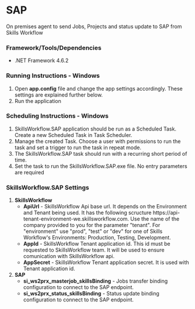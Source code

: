 # SAP

On premises agent to send Jobs, Projects and status update to SAP from Skills Workflow

<h3>Framework/Tools/Dependencies</h3>
<ul>
<li>.NET Framework 4.6.2</li>
</ul>

<h3>Running Instructions - Windows</h3>
<ol>
<li>Open <strong>app.config</strong> file and change the app settings accordingly. These settings are explained further below.</li>
<li>Run the application</li>
</ol>

<h3>Scheduling Instructions - Windows</h3>
<ol>
<li>SkillsWorkflow.SAP application should be run as a Scheduled Task. Create a new Scheduled Task in Task Scheduler.</li>
<li>Manage the created Task. Choose a user with permissions to run the task and set a trigger to run the task in repeat mode.</li>
<li>The SkillsWorkflow.SAP task should run with a recurring short period of time.</li>
<li>Set the task to run the SkillsWorkflow.SAP.exe file. No entry parameters are required</li>
</ol>

<h3>SkillsWorkflow.SAP Settings</h3>
<ol>
<li><strong>SkillsWorkflow</strong>
<ul>
<li><strong>ApiUrl</strong> - SkillsWorkflow Api base url. It depends on the Environment and Tenant being used. It has the following scructure https://api-tenant-environment-we.skillsworkflow.com. Use the name of the company provided to you for the parameter "tenant". For "environment" use "prod", "test" or "dev" for one of Skills Workflow's Environments: Production, Testing, Development.</li>
<li><strong>AppId</strong> - SkillsWorkflow Tenant application id. This id must be requested to SkillsWorkflow team. It will be used to ensure comunication with SkillsWorkflow api.</li>
<li><strong>AppSecret</strong> - SkillsWorkflow Tenant application secret. It is used with Tenant application id.</li>
</ul>
</li>
<li><strong>SAP</strong>
<ul>
<li><strong>si_ws2prx_masterjob_skillsBinding</strong> - Jobs transfer binding configuration to connect to the SAP endpoint.</li>
<li><strong>si_ws2prx_status_skillsBinding</strong> - Status update binding configuration to connect to the SAP endpoint. </li>
</ul>
</li>
</ol>
